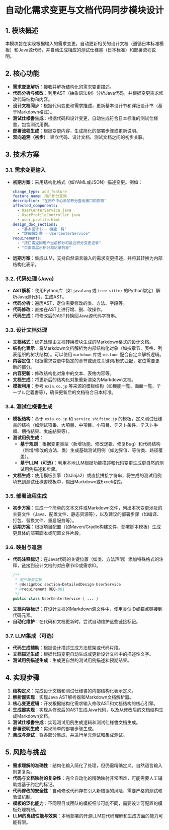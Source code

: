 # 自动化需求变更与文档代码同步模块设计

## 1. 模块概述

本模块旨在实现根据输入的需求变更，自动更新相关的设计文档（遵循日本标准模板）和Java源代码，并自动生成相应的测试仕様書（日本标准）和部署流程说明。

## 2. 核心功能

- **需求变更解析**：接收并解析结构化的需求变更描述。
- **代码分析与修改**：利用AST（抽象语法树）分析Java代码，并根据变更需求修改代码结构和内容。
- **设计文档同步**：根据代码变更和需求描述，更新基本设计书和详细设计书（基于Markdown格式）。
- **测试仕様書生成**：根据代码和设计变更，自动生成符合日本标准的测试仕様書，包含测试用例。
- **部署流程生成**：根据变更内容，生成简化的部署步骤或更新说明。
- **双向追溯（初步）**：建立代码、设计文档、测试文档之间的初步关联。

## 3. 技术方案

### 3.1. 需求变更输入

- **初期方案**：采用结构化格式（如YAML或JSON）描述变更。例如：
  ```yaml
  change_type: add_feature
  feature_name: 用户积分查询
  description: "在用户中心添加积分查询接口和页面"
  affected_components:
    - UserCenterService.java
    - UserProfileController.java
    - user_profile.html
  design_doc_sections:
    - "基本设计书 - 機能一覧"
    - "詳細設計書 - UserCenterService"
  requirements:
    - "接口需返回用户当前积分和最近积分变更记录"
    - "页面需展示积分和记录列表"
  ```
- **远期方案**：集成LLM，支持自然语言输入的需求变更描述，并将其转换为内部结构化表示。

### 3.2. 代码处理 (Java)

- **AST解析**：使用Python库（如 `javalang` 或 `tree-sitter` 的Python绑定）解析Java源代码，生成AST。
- **代码分析**：遍历AST，定位需要修改的类、方法、字段等。
- **代码修改**：直接在AST上进行增、删、改操作。
- **代码生成**：将修改后的AST转换回Java源代码字符串。

### 3.3. 设计文档处理

- **文档格式**：优先处理由文档转换模块生成的Markdown格式的设计文档。
- **结构化表示**：将Markdown文档解析为内部结构化对象（如按章节、表格、列表组织的树状结构）。可以使用 `markdown` 库或 `mistune` 配合自定义解析逻辑。
- **内容定位**：根据需求变更中指定的章节或通过关键词/模式匹配，定位需要更新的部分。
- **内容更新**：修改结构化对象中的文本、表格内容等。
- **文档生成**：将更新后的结构化对象重新渲染为Markdown文档。
- **模板利用**：参考 `exia.co.jp` 等来源的模板结构（如機能一覧、画面一覧、テーブル定義書等），确保更新后的文档符合日本标准。

### 3.4. 测试仕様書生成

- **模板结构**：基于 `exia.co.jp` 和 `service.shiftinc.jp` 的模板，定义测试仕様書的结构（如测试项番、大項目、中項目、小項目、テスト条件、テスト手順、期待結果、実施結果等）。
- **测试用例生成**：
    - **基于规则**：根据变更类型（新增功能、修改逻辑、修复Bug）和代码结构（新增/修改的方法、类）生成基础测试用例（如边界值、等价类、路径覆盖）。
    - **基于LLM（可选）**：利用本地LLM根据功能描述和代码变更生成更自然的测试用例描述和步骤。
- **文档生成**：使用模板引擎（如Jinja2）或直接拼接字符串，将生成的测试用例填充到测试仕様書模板中，输出Markdown或Excel格式。

### 3.5. 部署流程生成

- **初步方案**：生成一个简单的文本文件或Markdown文件，列出本次变更涉及的主要文件（Java、配置文件、静态资源等），以及建议的部署步骤（如编译、打包、替换文件、重启服务等）。
- **远期方案**：根据项目配置（如Maven/Gradle构建文件、部署脚本模板）生成更具体的部署脚本或配置文件片段。

### 3.6. 映射与追溯

- **代码注释标记**：在Java代码的关键位置（如类、方法声明）添加特殊格式的注释，链接到设计文档的对应章节ID或需求ID。
  ```java
  /**
   * 用户服务实现
   * @designDoc section=DetailedDesign-UserService
   * @requirement REQ-001
   */
  public class UserCenterService { ... }
  ```
- **文档内容标记**：在设计文档的Markdown源文件中，使用类似ID或锚点链接到代码元素。
- **自动化维护**：在代码和文档更新时，尝试自动维护这些链接标记。

### 3.7. LLM集成（可选）

- **代码生成辅助**：根据设计描述生成方法框架或代码片段。
- **文档描述生成**：根据代码变更自动生成或更新设计文档中的描述性文字。
- **测试用例描述生成**：生成更自然的测试用例描述和预期结果。

## 4. 实现步骤

1.  **结构定义**：完成设计文档和测试仕様書的内部结构化表示定义。
2.  **解析器实现**：实现Java AST解析器和Markdown文档解析器。
3.  **核心变更逻辑**：开发根据结构化需求输入修改AST和文档结构的核心引擎。
4.  **生成器实现**：实现从修改后的AST生成Java代码，以及从修改后的文档结构生成Markdown文档。
5.  **测试仕様書生成**：实现测试用例生成逻辑和测试仕様書文档生成。
6.  **部署说明生成**：实现简单的部署步骤生成。
7.  **集成与测试**：将各部分集成，并进行单元测试和集成测试。

## 5. 风险与挑战

- **需求理解的准确性**：结构化输入简化了处理，但仍需精确定义。自然语言输入则更复杂。
- **代码与文档映射的复杂性**：完全自动化的精确映射非常困难，可能需要人工辅助或基于约定的标记。
- **代码修改的安全性**：自动修改代码存在引入新错误的风险，需要严格的测试和验证机制。
- **模板的泛化能力**：不同项目或团队的模板细节可能不同，需要设计可配置的模板处理机制。
- **LLM的离线性能与效果**：本地部署的开源LLM在代码理解和生成方面的能力可能有限。


